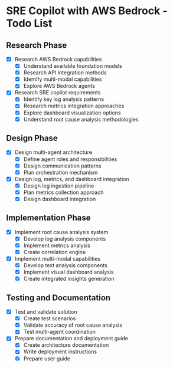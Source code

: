 # SRE Copilot with AWS Bedrock - Todo List

## Research Phase
- [x] Research AWS Bedrock capabilities
  - [x] Understand available foundation models
  - [x] Research API integration methods
  - [x] Identify multi-modal capabilities
  - [x] Explore AWS Bedrock agents
- [x] Research SRE copilot requirements
  - [x] Identify key log analysis patterns
  - [x] Research metrics integration approaches
  - [x] Explore dashboard visualization options
  - [x] Understand root cause analysis methodologies

## Design Phase
- [x] Design multi-agent architecture
  - [x] Define agent roles and responsibilities
  - [x] Design communication patterns
  - [x] Plan orchestration mechanism
- [x] Design log, metrics, and dashboard integration
  - [x] Design log ingestion pipeline
  - [x] Plan metrics collection approach
  - [x] Design dashboard integration

## Implementation Phase
- [x] Implement root cause analysis system
  - [x] Develop log analysis components
  - [x] Implement metrics analysis
  - [x] Create correlation engine
- [x] Implement multi-modal capabilities
  - [x] Develop text analysis components
  - [x] Implement visual dashboard analysis
  - [x] Create integrated insights generation

## Testing and Documentation
- [x] Test and validate solution
  - [x] Create test scenarios
  - [x] Validate accuracy of root cause analysis
  - [x] Test multi-agent coordination
- [x] Prepare documentation and deployment guide
  - [x] Create architecture documentation
  - [x] Write deployment instructions
  - [x] Prepare user guide
